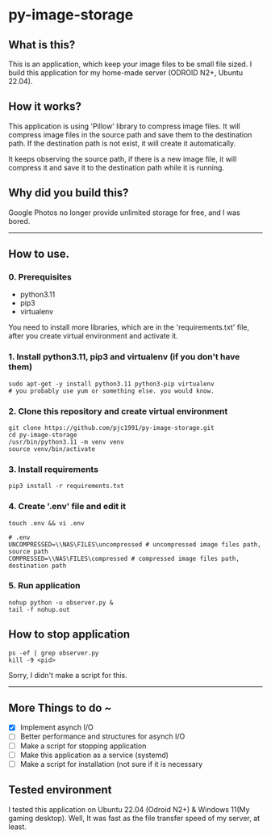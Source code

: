 # py-image-storage

## What is this?

This is an application, which keep your image files to be small file sized. I build this application for my home-made server (ODROID N2+, Ubuntu 22.04).

## How it works?

This application is using 'Pillow' library to compress image files. It will compress image files in the source path and save them to the destination path. If the destination path is not exist, it will create it automatically.

It keeps observing the source path, if there is a new image file, it will compress it and save it to the destination path while it is running.

## Why did you build this?

Google Photos no longer provide unlimited storage for free, and I was bored.

---

## How to use.

### 0. Prerequisites

- python3.11
- pip3
- virtualenv

You need to install more libraries, which are in the 'requirements.txt' file, after you create virtual environment and activate it.

### 1. Install python3.11, pip3 and virtualenv (if you don't have them)

```shell
sudo apt-get -y install python3.11 python3-pip virtualenv
# you probably use yum or something else. you would know.
```

### 2. Clone this repository and create virtual environment

```shell
git clone https://github.com/pjc1991/py-image-storage.git
cd py-image-storage
/usr/bin/python3.11 -m venv venv
source venv/bin/activate
```

### 3. Install requirements

```shell
pip3 install -r requirements.txt
```

### 4. Create '.env' file and edit it

```shell
touch .env && vi .env
```

```shell
# .env
UNCOMPRESSED=\\NAS\FILES\uncompressed # uncompressed image files path, source path
COMPRESSED=\\NAS\FILES\compressed # compressed image files path, destination path
```

### 5. Run application

```shell
nohup python -u observer.py &
tail -f nohup.out
```

## How to stop application

```shell
ps -ef | grep observer.py
kill -9 <pid>
```
Sorry, I didn't make a script for this.

---
## More Things to do ~

- [X] Implement asynch I/O
- [ ] Better performance and structures for asynch I/O
- [ ] Make a script for stopping application
- [ ] Make this application as a service (systemd)
- [ ] Make a script for installation (not sure if it is necessary

## Tested environment

I tested this application on Ubuntu 22.04 (Odroid N2+) & Windows 11(My gaming desktop). 
Well, It was fast as the file transfer speed of my server, at least.
